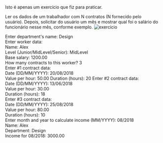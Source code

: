 Isto é apenas um exercício que fiz para praticar.

Ler os dados de um trabalhador com N contratos (N fornecido pelo usuário). Depois, solicitar
do usuário um mês e mostrar qual foi o salário do funcionário nesse mês, conforme exemplo.
![exercicio](https://user-images.githubusercontent.com/104538706/189494635-f631d139-d548-4e48-a1d5-18afe1a0092a.png)


Enter department's name: Design  
Enter worker data:  
Name: Alex  
Level (Junior/MidLevel/Senior): MidLevel  
Base salary: 1200.00  
How many contracts to this worker? 3  
Enter #1 contract data:  
Date (DD/MM/YYYY): 20/08/2018  
Value per hour: 50.00 
Duration (hours): 20 
Enter #2 contract data:  
Date (DD/MM/YYYY): 13/06/2018  
Value per hour: 30.00  
Duration (hours): 18  
Enter #3 contract data:  
Date (DD/MM/YYYY): 25/08/2018  
Value per hour: 80.00  
Duration (hours): 10  
Enter month and year to calculate income (MM/YYYY): 08/2018  
Name: Alex  
Department: Design  
Income for 08/2018: 3000.00  
